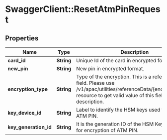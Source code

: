 # SwaggerClient::ResetAtmPinRequest

## Properties
Name | Type | Description | Notes
------------ | ------------- | ------------- | -------------
**card_id** | **String** | Unique Id of the card in encrypted format. | 
**new_pin** | **String** | New pin in encrypted format. | 
**encryption_type** | **String** | Type of the encryption. This is a reference data field. Please use /v1/apac/utilities/referenceData/{encryptionType} resource to get valid value of this field with description. | [optional] 
**key_device_id** | **String** | Label to identify the HSM keys used to encrypt ATM PIN. | [optional] 
**key_generation_id** | **String** | It is the generation ID of the HSM Keys referred for encryption of ATM PIN. | [optional] 

